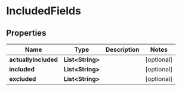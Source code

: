# IncludedFields

## Properties
Name | Type | Description | Notes
------------ | ------------- | ------------- | -------------
**actuallyIncluded** | **List&lt;String&gt;** |  |  [optional]
**included** | **List&lt;String&gt;** |  |  [optional]
**excluded** | **List&lt;String&gt;** |  |  [optional]
